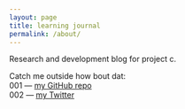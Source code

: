```yaml
---
layout: page
title: learning journal
permalink: /about/
---
```


Research and development blog for project c.

Catch me outside how bout dat:<br />
001 — [my GitHub repo][miles-gh] <br />
002 — [my Twitter][miles-twitter]


[miles-gh]:   https://github.com/piccolazucca
[miles-twitter]: https://twitter.com/studionugae
